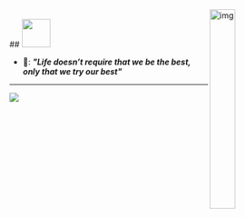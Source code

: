 <img src="https://c.tenor.com/whgQwNlVvNkAAAAi/xero-code.gif" alt="img" width="30%" align="right"/>
<br/>
## <img src="https://raw.githubusercontent.com/nixin72/nixin72/master/wave.gif" width="50px"></img>

- 🫡: ***"Life doesn’t require that we be the best, only that we try our best"***

---
[![](https://visitcount.itsvg.in/api?id=hieumilo2k&icon=6&color=3&pretty=false)](https://visitcount.itsvg.in)
